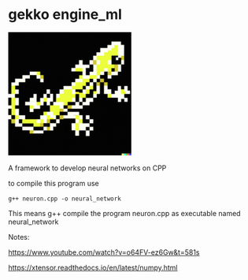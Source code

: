 # gekko engine_ml

<img src="logo_gekko.png" width="250">


A framework to develop neural networks on CPP


to compile this program use

    g++ neuron.cpp -o neural_network

This means g++ compile the program neuron.cpp as executable named neural_network

Notes:

https://www.youtube.com/watch?v=o64FV-ez6Gw&t=581s

https://xtensor.readthedocs.io/en/latest/numpy.html